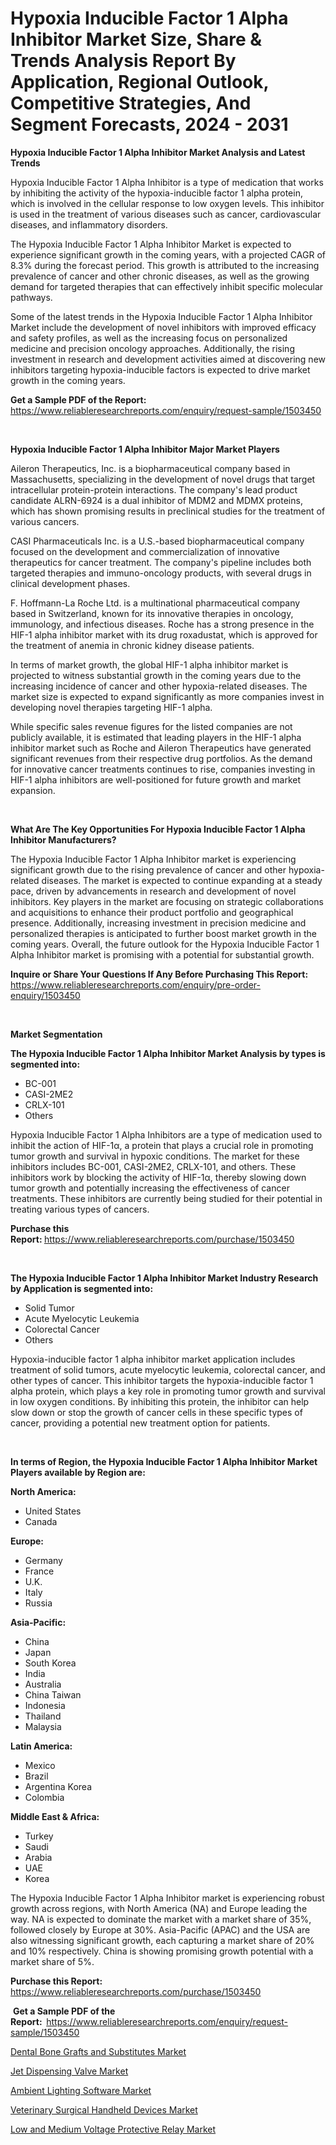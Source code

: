 <p><h1>Hypoxia Inducible Factor 1 Alpha Inhibitor Market Size, Share & Trends Analysis Report By Application, Regional Outlook, Competitive Strategies, And Segment Forecasts, 2024 - 2031</h1></p><p><strong>Hypoxia Inducible Factor 1 Alpha Inhibitor Market Analysis and Latest Trends</strong></p>
<p><p>Hypoxia Inducible Factor 1 Alpha Inhibitor is a type of medication that works by inhibiting the activity of the hypoxia-inducible factor 1 alpha protein, which is involved in the cellular response to low oxygen levels. This inhibitor is used in the treatment of various diseases such as cancer, cardiovascular diseases, and inflammatory disorders.</p><p>The Hypoxia Inducible Factor 1 Alpha Inhibitor Market is expected to experience significant growth in the coming years, with a projected CAGR of 8.3% during the forecast period. This growth is attributed to the increasing prevalence of cancer and other chronic diseases, as well as the growing demand for targeted therapies that can effectively inhibit specific molecular pathways.</p><p>Some of the latest trends in the Hypoxia Inducible Factor 1 Alpha Inhibitor Market include the development of novel inhibitors with improved efficacy and safety profiles, as well as the increasing focus on personalized medicine and precision oncology approaches. Additionally, the rising investment in research and development activities aimed at discovering new inhibitors targeting hypoxia-inducible factors is expected to drive market growth in the coming years.</p></p>
<p><strong>Get a Sample PDF of the Report:&nbsp;</strong> <a href="https://www.reliableresearchreports.com/enquiry/request-sample/1503450">https://www.reliableresearchreports.com/enquiry/request-sample/1503450</a></p>
<p>&nbsp;</p>
<p><strong>Hypoxia Inducible Factor 1 Alpha Inhibitor Major Market Players</strong></p>
<p><p>Aileron Therapeutics, Inc. is a biopharmaceutical company based in Massachusetts, specializing in the development of novel drugs that target intracellular protein-protein interactions. The company's lead product candidate ALRN-6924 is a dual inhibitor of MDM2 and MDMX proteins, which has shown promising results in preclinical studies for the treatment of various cancers.</p><p>CASI Pharmaceuticals Inc. is a U.S.-based biopharmaceutical company focused on the development and commercialization of innovative therapeutics for cancer treatment. The company's pipeline includes both targeted therapies and immuno-oncology products, with several drugs in clinical development phases.</p><p>F. Hoffmann-La Roche Ltd. is a multinational pharmaceutical company based in Switzerland, known for its innovative therapies in oncology, immunology, and infectious diseases. Roche has a strong presence in the HIF-1 alpha inhibitor market with its drug roxadustat, which is approved for the treatment of anemia in chronic kidney disease patients.</p><p>In terms of market growth, the global HIF-1 alpha inhibitor market is projected to witness substantial growth in the coming years due to the increasing incidence of cancer and other hypoxia-related diseases. The market size is expected to expand significantly as more companies invest in developing novel therapies targeting HIF-1 alpha.</p><p>While specific sales revenue figures for the listed companies are not publicly available, it is estimated that leading players in the HIF-1 alpha inhibitor market such as Roche and Aileron Therapeutics have generated significant revenues from their respective drug portfolios. As the demand for innovative cancer treatments continues to rise, companies investing in HIF-1 alpha inhibitors are well-positioned for future growth and market expansion.</p></p>
<p>&nbsp;</p>
<p><strong>What Are The Key Opportunities For Hypoxia Inducible Factor 1 Alpha Inhibitor Manufacturers?</strong></p>
<p><p>The Hypoxia Inducible Factor 1 Alpha Inhibitor market is experiencing significant growth due to the rising prevalence of cancer and other hypoxia-related diseases. The market is expected to continue expanding at a steady pace, driven by advancements in research and development of novel inhibitors. Key players in the market are focusing on strategic collaborations and acquisitions to enhance their product portfolio and geographical presence. Additionally, increasing investment in precision medicine and personalized therapies is anticipated to further boost market growth in the coming years. Overall, the future outlook for the Hypoxia Inducible Factor 1 Alpha Inhibitor market is promising with a potential for substantial growth.</p></p>
<p><strong>Inquire or Share Your Questions If Any Before Purchasing This Report:</strong> <a href="https://www.reliableresearchreports.com/enquiry/pre-order-enquiry/1503450">https://www.reliableresearchreports.com/enquiry/pre-order-enquiry/1503450</a></p>
<p>&nbsp;</p>
<p><strong>Market Segmentation</strong></p>
<p><strong>The Hypoxia Inducible Factor 1 Alpha Inhibitor Market Analysis by types is segmented into:</strong></p>
<p><ul><li>BC-001</li><li>CASI-2ME2</li><li>CRLX-101</li><li>Others</li></ul></p>
<p><p>Hypoxia Inducible Factor 1 Alpha Inhibitors are a type of medication used to inhibit the action of HIF-1α, a protein that plays a crucial role in promoting tumor growth and survival in hypoxic conditions. The market for these inhibitors includes BC-001, CASI-2ME2, CRLX-101, and others. These inhibitors work by blocking the activity of HIF-1α, thereby slowing down tumor growth and potentially increasing the effectiveness of cancer treatments. These inhibitors are currently being studied for their potential in treating various types of cancers.</p></p>
<p><strong>Purchase this Report:&nbsp;</strong><a href="https://www.reliableresearchreports.com/purchase/1503450">https://www.reliableresearchreports.com/purchase/1503450</a></p>
<p>&nbsp;</p>
<p><strong>The Hypoxia Inducible Factor 1 Alpha Inhibitor Market Industry Research by Application is segmented into:</strong></p>
<p><ul><li>Solid Tumor</li><li>Acute Myelocytic Leukemia</li><li>Colorectal Cancer</li><li>Others</li></ul></p>
<p><p>Hypoxia-inducible factor 1 alpha inhibitor market application includes treatment of solid tumors, acute myelocytic leukemia, colorectal cancer, and other types of cancer. This inhibitor targets the hypoxia-inducible factor 1 alpha protein, which plays a key role in promoting tumor growth and survival in low oxygen conditions. By inhibiting this protein, the inhibitor can help slow down or stop the growth of cancer cells in these specific types of cancer, providing a potential new treatment option for patients.</p></p>
<p>&nbsp;</p>
<p><strong>In terms of Region, the Hypoxia Inducible Factor 1 Alpha Inhibitor Market Players available by Region are:</strong></p>
<p>
    <p> <strong> North America: </strong>
        <ul>
            <li>United States</li>
            <li>Canada</li>
        </ul>
        </p> 
    <p> <strong> Europe: </strong>
        <ul>
            <li>Germany</li>
            <li>France</li>
            <li>U.K.</li>
            <li>Italy</li>
            <li>Russia</li>
        </ul>
        </p> 
    <p> <strong> Asia-Pacific: </strong>
        <ul>
            <li>China</li>
            <li>Japan</li>
            <li>South Korea</li>
            <li>India</li>
            <li>Australia</li>
            <li>China Taiwan</li>
            <li>Indonesia</li>
            <li>Thailand</li>
            <li>Malaysia</li>
        </ul>
        </p> 
    <p> <strong> Latin America: </strong>
        <ul>
            <li>Mexico</li>
            <li>Brazil</li>
            <li>Argentina Korea</li>
            <li>Colombia</li>
        </ul>
        </p> 
    <p> <strong> Middle East & Africa: </strong>
        <ul>
            <li>Turkey</li>
            <li>Saudi</li>
            <li>Arabia</li>
            <li>UAE</li>
            <li>Korea</li>
        </ul>
    </p>
    </p>
<p><p>The Hypoxia Inducible Factor 1 Alpha Inhibitor market is experiencing robust growth across regions, with North America (NA) and Europe leading the way. NA is expected to dominate the market with a market share of 35%, followed closely by Europe at 30%. Asia-Pacific (APAC) and the USA are also witnessing significant growth, each capturing a market share of 20% and 10% respectively. China is showing promising growth potential with a market share of 5%.</p></p>
<p><strong>Purchase this Report: </strong><a href="https://www.reliableresearchreports.com/purchase/1503450">https://www.reliableresearchreports.com/purchase/1503450</a></p>
<p>&nbsp;<strong>Get a Sample PDF of the Report:&nbsp;&nbsp;</strong><a href="https://www.reliableresearchreports.com/enquiry/request-sample/1503450">https://www.reliableresearchreports.com/enquiry/request-sample/1503450</a></p>
<p><strong></strong></p>
<p><p><a href="https://medium.com/p/1d4506433b16/edit">Dental Bone Grafts and Substitutes Market</a></p><p><a href="https://issuu.com/reportprime-2/docs/jet-dispensing-valve-market-size-2030.pptx">Jet Dispensing Valve Market</a></p><p><a href="https://github.com/joannesouthgate/Market-Research-Report-List-1/blob/main/ambient-lighting-software-market.md">Ambient Lighting Software Market</a></p><p><a href="https://medium.com/p/1c21dd841de8/edit">Veterinary Surgical Handheld Devices Market</a></p><p><a href="https://issuu.com/reportprime-2/docs/low-and-medium-voltage-protective-relay-market-siz">Low and Medium Voltage Protective Relay Market</a></p></p>
